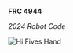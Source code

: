 **FRC 4944**    


*2024 Robot Code*    


![Hi Fives Hand](https://www.hi5robotics.com/hi-fives-hand.png)  

